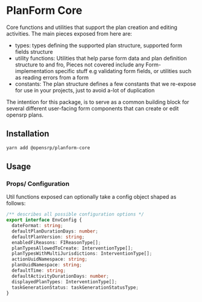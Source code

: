 # PlanForm Core

Core functions and utilities that support the plan creation and editing activities.
The main pieces exposed from here are:

- types: types defining the supported plan structure, supported form fields structure
- utility functions: Utilities that help parse form data and plan definition structure to and fro, Pieces not covered include any Form-implementation specific stuff e.g validating form fields, or utilities such as reading errors from a form
- constants: The plan structure defines a few constants that we re-expose for use in your projects, just to avoid a-lot of duplication

The intention for this package, is to serve as a common building block for several different user-facing form components that can create or edit opensrp plans.

## Installation

```sh
yarn add @opensrp/planform-core
```

## Usage

### Props/ Configuration

Util functions exposed can optionally take a config object shaped as follows:

```typescript
/** describes all possible configuration options */
export interface EnvConfig {
  dateFormat: string;
  defaultPlanDurationDays: number;
  defaultPlanVersion: string;
  enabledFiReasons: FIReasonType[];
  planTypesAllowedToCreate: InterventionType[];
  planTypesWithMultiJurisdictions: InterventionType[];
  actionUuidNamespace: string;
  planUuidNamespace: string;
  defaultTime: string;
  defaultActivityDurationDays: number;
  displayedPlanTypes: InterventionType[];
  taskGenerationStatus: taskGenerationStatusType;
}
```
